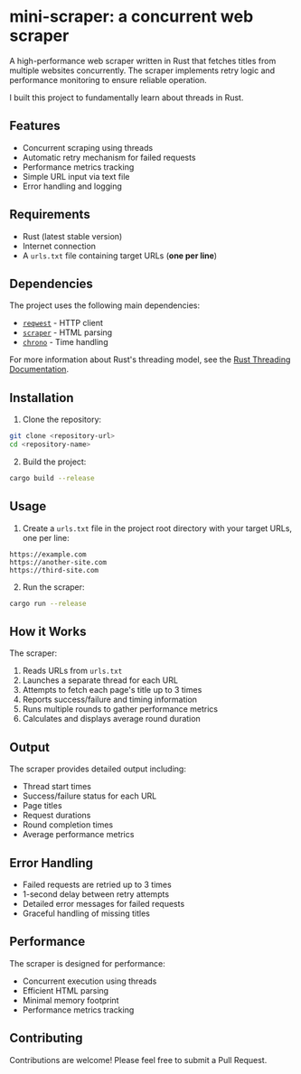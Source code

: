 # mini-scraper: a concurrent web scraper

A high-performance web scraper written in Rust that fetches titles from multiple websites concurrently. The scraper implements retry logic and performance monitoring to ensure reliable operation.

I built this project to fundamentally learn about threads in Rust.

## Features

- Concurrent scraping using threads
- Automatic retry mechanism for failed requests
- Performance metrics tracking
- Simple URL input via text file
- Error handling and logging

## Requirements

- Rust (latest stable version)
- Internet connection
- A `urls.txt` file containing target URLs (**one per line**)

## Dependencies

The project uses the following main dependencies:

- [`reqwest`](https://docs.rs/reqwest/latest/reqwest/) - HTTP client
- [`scraper`](https://docs.rs/scraper/latest/scraper/) - HTML parsing
- [`chrono`](https://docs.rs/chrono/latest/chrono/) - Time handling

For more information about Rust's threading model, see the [Rust Threading Documentation](https://doc.rust-lang.org/book/ch16-01-threads.html).

## Installation

1. Clone the repository:

```bash
git clone <repository-url>
cd <repository-name>
```

2. Build the project:

```bash
cargo build --release
```

## Usage

1. Create a `urls.txt` file in the project root directory with your target URLs, one per line:

```text
https://example.com
https://another-site.com
https://third-site.com
```

2. Run the scraper:

```bash
cargo run --release
```

## How it Works

The scraper:

1. Reads URLs from `urls.txt`
2. Launches a separate thread for each URL
3. Attempts to fetch each page's title up to 3 times
4. Reports success/failure and timing information
5. Runs multiple rounds to gather performance metrics
6. Calculates and displays average round duration

## Output

The scraper provides detailed output including:

- Thread start times
- Success/failure status for each URL
- Page titles
- Request durations
- Round completion times
- Average performance metrics

## Error Handling

- Failed requests are retried up to 3 times
- 1-second delay between retry attempts
- Detailed error messages for failed requests
- Graceful handling of missing titles

## Performance

The scraper is designed for performance:

- Concurrent execution using threads
- Efficient HTML parsing
- Minimal memory footprint
- Performance metrics tracking

## Contributing

Contributions are welcome! Please feel free to submit a Pull Request.
